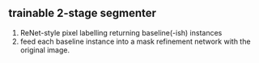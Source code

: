 trainable 2-stage segmenter
---------------------------

1. ReNet-style pixel labelling returning baseline(-ish) instances
2. feed each baseline instance into a mask refinement network with the original image.
